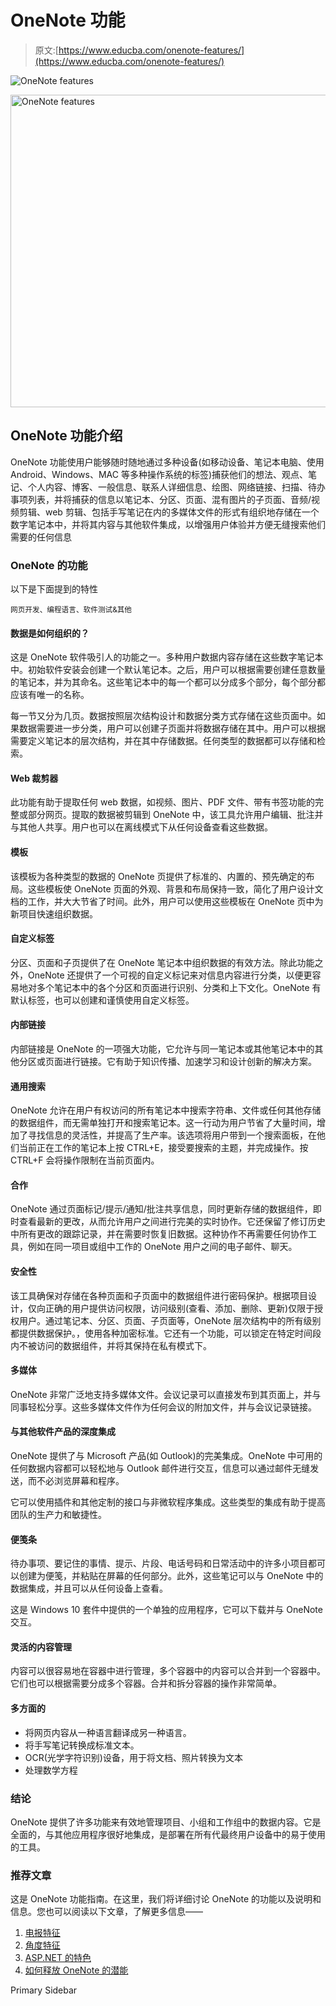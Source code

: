# OneNote 功能

> 原文:[https://www.educba.com/onenote-features/](https://www.educba.com/onenote-features/)

![OneNote features](../Images/9455b2ca525a99fdf0c23be8230bbf14.png)

<noscript><img class="alignnone size-full wp-image-479901" src="../Images/9455b2ca525a99fdf0c23be8230bbf14.png" alt="OneNote features" width="900" height="500" data-original-src="https://cdn.educba.com/academy/wp-content/uploads/2021/05/OneNote-features.png"/></noscript>

## OneNote 功能介绍

OneNote 功能使用户能够随时随地通过多种设备(如移动设备、笔记本电脑、使用 Android、Windows、MAC 等多种操作系统的标签)捕获他们的想法、观点、笔记、个人内容、博客、一般信息、联系人详细信息、绘图、网络链接、扫描、待办事项列表，并将捕获的信息以笔记本、分区、页面、混有图片的子页面、音频/视频剪辑、web 剪辑、包括手写笔记在内的多媒体文件的形式有组织地存储在一个数字笔记本中，并将其内容与其他软件集成，以增强用户体验并方便无缝搜索他们需要的任何信息

### OneNote 的功能

以下是下面提到的特性

<small>网页开发、编程语言、软件测试&其他</small>

#### 数据是如何组织的？

这是 OneNote 软件吸引人的功能之一。多种用户数据内容存储在这些数字笔记本中。初始软件安装会创建一个默认笔记本。之后，用户可以根据需要创建任意数量的笔记本，并为其命名。这些笔记本中的每一个都可以分成多个部分，每个部分都应该有唯一的名称。

每一节又分为几页。数据按照层次结构设计和数据分类方式存储在这些页面中。如果数据需要进一步分类，用户可以创建子页面并将数据存储在其中。用户可以根据需要定义笔记本的层次结构，并在其中存储数据。任何类型的数据都可以存储和检索。

#### Web 裁剪器

此功能有助于提取任何 web 数据，如视频、图片、PDF 文件、带有书签功能的完整或部分网页。提取的数据被剪辑到 OneNote 中，该工具允许用户编辑、批注并与其他人共享。用户也可以在离线模式下从任何设备查看这些数据。

#### 模板

该模板为各种类型的数据的 OneNote 页提供了标准的、内置的、预先确定的布局。这些模板使 OneNote 页面的外观、背景和布局保持一致，简化了用户设计文档的工作，并大大节省了时间。此外，用户可以使用这些模板在 OneNote 页中为新项目快速组织数据。

#### 自定义标签

分区、页面和子页提供了在 OneNote 笔记本中组织数据的有效方法。除此功能之外，OneNote 还提供了一个可视的自定义标记来对信息内容进行分类，以便更容易地对多个笔记本中的各个分区和页面进行识别、分类和上下文化。OneNote 有默认标签，也可以创建和谨慎使用自定义标签。

#### 内部链接

内部链接是 OneNote 的一项强大功能，它允许与同一笔记本或其他笔记本中的其他分区或页面进行链接。它有助于知识传播、加速学习和设计创新的解决方案。

#### 通用搜索

OneNote 允许在用户有权访问的所有笔记本中搜索字符串、文件或任何其他存储的数据组件，而无需单独打开和搜索笔记本。这一行动为用户节省了大量时间，增加了寻找信息的灵活性，并提高了生产率。该选项将用户带到一个搜索面板，在他们当前正在工作的笔记本上按 CTRL+E，接受要搜索的主题，并完成操作。按 CTRL+F 会将操作限制在当前页面内。

#### 合作

OneNote 通过页面标记/提示/通知/批注共享信息，同时更新存储的数据组件，即时查看最新的更改，从而允许用户之间进行完美的实时协作。它还保留了修订历史中所有更改的跟踪记录，并在需要时恢复旧数据。这种协作不再需要任何协作工具，例如在同一项目或组中工作的 OneNote 用户之间的电子邮件、聊天。

#### 安全性

该工具确保对存储在各种页面和子页面中的数据组件进行密码保护。根据项目设计，仅向正确的用户提供访问权限，访问级别(查看、添加、删除、更新)仅限于授权用户。通过笔记本、分区、页面、子页面等，OneNote 层次结构中的所有级别都提供数据保护。，使用各种加密标准。它还有一个功能，可以锁定在特定时间段内不被访问的数据组件，并将其保持在私有模式下。

#### 多媒体

OneNote 非常广泛地支持多媒体文件。会议记录可以直接发布到其页面上，并与同事轻松分享。这些多媒体文件作为任何会议的附加文件，并与会议记录链接。

#### 与其他软件产品的深度集成

OneNote 提供了与 Microsoft 产品(如 Outlook)的完美集成。OneNote 中可用的任何数据内容都可以轻松地与 Outlook 邮件进行交互，信息可以通过邮件无缝发送，而不必浏览屏幕和程序。

它可以使用插件和其他定制的接口与非微软程序集成。这些类型的集成有助于提高团队的生产力和敏捷性。

#### 便笺条

待办事项、要记住的事情、提示、片段、电话号码和日常活动中的许多小项目都可以创建为便笺，并粘贴在屏幕的任何部分。此外，这些笔记可以与 OneNote 中的数据集成，并且可以从任何设备上查看。

这是 Windows 10 套件中提供的一个单独的应用程序，它可以下载并与 OneNote 交互。

#### 灵活的内容管理

内容可以很容易地在容器中进行管理，多个容器中的内容可以合并到一个容器中。它们也可以根据需要分成多个容器。合并和拆分容器的操作非常简单。

#### 多方面的

*   将网页内容从一种语言翻译成另一种语言。
*   将手写笔记转换成标准文本。
*   OCR(光学字符识别)设备，用于将文档、照片转换为文本
*   处理数学方程

### 结论

OneNote 提供了许多功能来有效地管理项目、小组和工作组中的数据内容。它是全面的，与其他应用程序很好地集成，是部署在所有代最终用户设备中的易于使用的工具。

### 推荐文章

这是 OneNote 功能指南。在这里，我们将详细讨论 OneNote 的功能以及说明和信息。您也可以阅读以下文章，了解更多信息——

1.  [电报特征](https://www.educba.com/telegram-features/)
2.  [角度特征](https://www.educba.com/angular-features/)
3.  [ASP.NET 的特色](https://www.educba.com/features-of-asp-dot-net/)
4.  [如何释放 OneNote 的潜能](https://www.educba.com/how-to-unlock-the-potential-of-onenote/)

<footer class="entry-footer">

<aside class="sidebar sidebar-primary widget-area" role="complementary" aria-label="Primary Sidebar">Primary Sidebar</aside>

</footer>